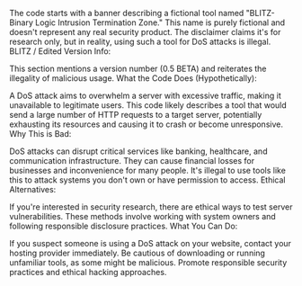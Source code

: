 The code starts with a banner describing a fictional tool named "BLITZ-Binary Logic Intrusion Termination Zone." This name is purely fictional and doesn't represent any real security product.
The disclaimer claims it's for research only, but in reality, using such a tool for DoS attacks is illegal.
BLITZ / Edited Version Info:

This section mentions a version number (0.5 BETA) and reiterates the illegality of malicious usage.
What the Code Does (Hypothetically):

A DoS attack aims to overwhelm a server with excessive traffic, making it unavailable to legitimate users.
This code likely describes a tool that would send a large number of HTTP requests to a target server, potentially exhausting its resources and causing it to crash or become unresponsive.
Why This is Bad:

DoS attacks can disrupt critical services like banking, healthcare, and communication infrastructure.
They can cause financial losses for businesses and inconvenience for many people.
It's illegal to use tools like this to attack systems you don't own or have permission to access.
Ethical Alternatives:

If you're interested in security research, there are ethical ways to test server vulnerabilities. These methods involve working with system owners and following responsible disclosure practices.
What You Can Do:

If you suspect someone is using a DoS attack on your website, contact your hosting provider immediately.
Be cautious of downloading or running unfamiliar tools, as some might be malicious.
Promote responsible security practices and ethical hacking approaches.
